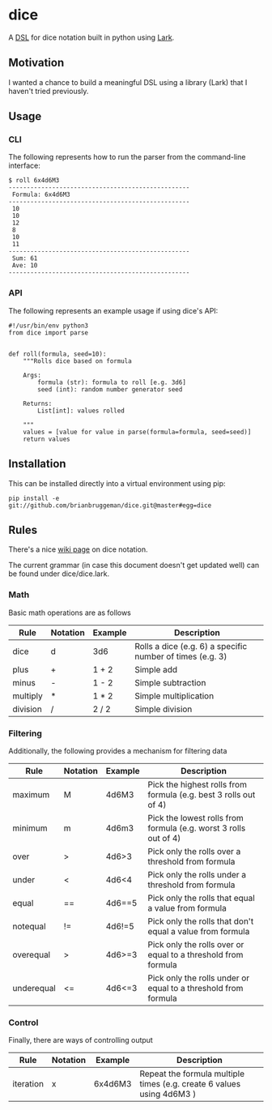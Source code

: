 # dice
A [DSL](https://en.wikipedia.org/wiki/Domain-specific_language) for dice notation built in python using [Lark](https://github.com/erezsh/lark).

## Motivation

I wanted a chance to build a meaningful DSL using a library (Lark) that
I haven't tried previously.


## Usage


### CLI

The following represents how to run the parser from the command-line
interface:

    $ roll 6x4d6M3
    --------------------------------------------------
     Formula: 6x4d6M3
    --------------------------------------------------
     10
     10
     12
     8
     10
     11
    --------------------------------------------------
     Sum: 61
     Ave: 10
    --------------------------------------------------


### API

The following represents an example usage if using dice's API:


    #!/usr/bin/env python3
    from dice import parse


    def roll(formula, seed=10):
        """Rolls dice based on formula

        Args:
            formula (str): formula to roll [e.g. 3d6]
            seed (int): random number generator seed

        Returns:
            List[int]: values rolled

        """
        values = [value for value in parse(formula=formula, seed=seed)]
        return values


## Installation

This can be installed directly into a virtual environment using pip:

    pip install -e git://github.com/brianbruggeman/dice.git@master#egg=dice



## Rules

There's a nice [wiki page](https://en.wikipedia.org/wiki/Dice_notation) on dice notation.

The current grammar (in case this document doesn't get updated well) can be found
under dice/dice.lark.

### Math

Basic math operations are as follows

| Rule     | Notation | Example | Description                                               |
|----------|----------|---------|-----------------------------------------------------------|
| dice     | d        | 3d6     | Rolls a dice (e.g. 6) a specific number of times (e.g. 3) |
| plus     | +        | 1 + 2   | Simple add                                                |
| minus    | -        | 1 - 2   | Simple subtraction                                        |
| multiply | *        | 1 * 2   | Simple multiplication                                     |
| division | /        | 2 / 2   | Simple division                                           |


### Filtering

Additionally, the following provides a mechanism for filtering data

| Rule       | Notation | Example | Description                                                        |
|------------|----------|---------|--------------------------------------------------------------------|
| maximum    | M        | 4d6M3   | Pick the highest rolls from formula (e.g. best 3 rolls out of 4)   |
| minimum    | m        | 4d6m3   | Pick the lowest rolls from formula (e.g. worst 3 rolls out of 4)   |
| over       | >        | 4d6>3   | Pick only the rolls over a threshold from formula                  |
| under      | <        | 4d6<4   | Pick only the rolls under a threshold from formula                 |
| equal      | ==       | 4d6==5  | Pick only the rolls that equal a value from formula                |
| notequal   | !=       | 4d6!=5  | Pick only the rolls that don't equal a value from formula          |
| overequal  | >        | 4d6>=3  | Pick only the rolls over or equal to a threshold from formula      |
| underequal | <=       | 4d6<=3  | Pick only the rolls under or equal to a threshold from formula     |


### Control

Finally, there are ways of controlling output

| Rule       | Notation | Example | Description                                                             |
|------------|----------|---------|-------------------------------------------------------------------------|
| iteration  | x        | 6x4d6M3 | Repeat the formula multiple times (e.g. create 6 values using 4d6M3 )   |
